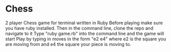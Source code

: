 # Chess
2 player Chess game for terminal written in Ruby
Before playing make sure you have ruby installed. 
Then in the command line, clone the repo and navigate to it
Type "ruby game.rb" into the command line and the game will start
Play by typing in moves in the form "e2 e4" where e2 is the square you are moving from 
and e4 the square your piece is moving to.
